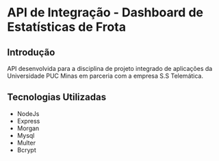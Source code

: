 # API de Integração - Dashboard de Estatísticas de Frota

**Introdução**
----
API desenvolvida para a disciplina de projeto integrado de aplicações da Universidade PUC Minas em parceria com a empresa S.S Telemática.

**Tecnologias Utilizadas**
----
- NodeJs
- Express
- Morgan
- Mysql
- Multer
- Bcrypt